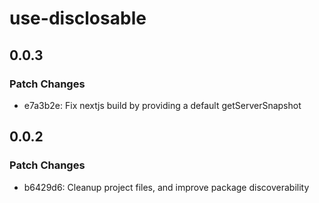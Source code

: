 # use-disclosable

## 0.0.3

### Patch Changes

- e7a3b2e: Fix nextjs build by providing a default getServerSnapshot

## 0.0.2

### Patch Changes

- b6429d6: Cleanup project files, and improve package discoverability
